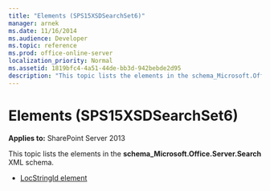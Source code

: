 ```yaml
---
title: "Elements (SPS15XSDSearchSet6)"
manager: arnek
ms.date: 11/16/2014
ms.audience: Developer
ms.topic: reference
ms.prod: office-online-server
localization_priority: Normal
ms.assetid: 1819bfc4-4a51-44de-bb3d-942bebde2d95
description: "This topic lists the elements in the schema_Microsoft.Office.Server.Search XML schema."
---
```


# Elements (SPS15XSDSearchSet6)

**Applies to:** SharePoint Server 2013

This topic lists the elements in the **schema_Microsoft.Office.Server.Search** XML schema. 

- [LocStringId element](locstringid-element-sps15xsdsearchset6.md)
    

